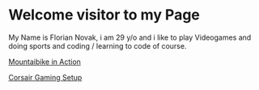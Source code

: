 # Welcome visitor to my Page

My Name is Florian Novak, i am 29 y/o and i like to play Videogames and doing sports and coding / learning to code of course.

[Mountaibike in Action](https://www.stuttgarter-zeitung.de/media.media.36433d12-0965-44f7-9dec-a0d55690164a.original1024.jpg)

[Corsair Gaming Setup](https://pbs.twimg.com/media/FALctJeVQAIlpyH?format=jpg&name=small)
